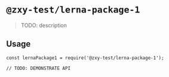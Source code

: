 # `@zxy-test/lerna-package-1`

> TODO: description

## Usage

```
const lernaPackage1 = require('@zxy-test/lerna-package-1');

// TODO: DEMONSTRATE API
```
